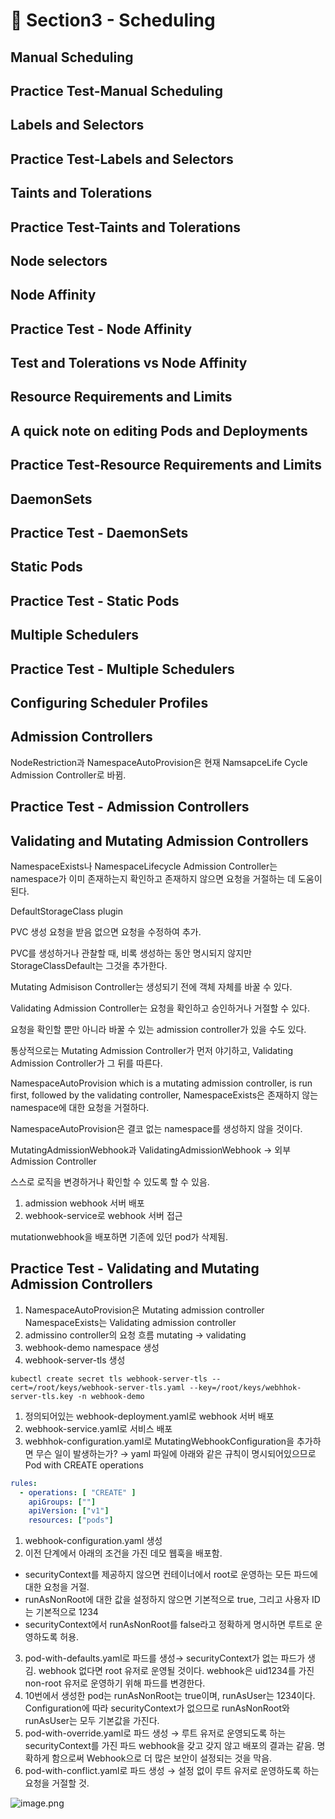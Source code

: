 # 🍨 Section3 - Scheduling

## Manual Scheduling


## Practice Test-Manual Scheduling


## Labels and Selectors


## Practice Test-Labels and Selectors


## Taints and Tolerations


## Practice Test-Taints and Tolerations


## Node selectors


## Node Affinity


## Practice Test - Node Affinity


## Test and Tolerations vs Node Affinity


## Resource Requirements and Limits


## A quick note on editing Pods and Deployments


## Practice Test-Resource Requirements and Limits


## DaemonSets


## Practice Test - DaemonSets


## Static Pods


## Practice Test - Static Pods


## Multiple Schedulers


## Practice Test - Multiple Schedulers


## Configuring Scheduler Profiles


## Admission Controllers


NodeRestriction과 NamespaceAutoProvision은 현재 NamsapceLife Cycle Admission Controller로 바뀜.


## Practice Test - Admission Controllers


## Validating and Mutating Admission Controllers


NamespaceExists나 NamespaceLifecycle Admission Controller는 namespace가 이미 존재하는지 확인하고 존재하지 않으면 요청을 거절하는 데 도움이 된다.


DefaultStorageClass plugin


PVC 생성 요청을 받음 없으면 요청을 수정하여 추가.


PVC를 생성하거나 관찰할 때, 비록 생성하는 동안 명시되지 않지만 StorageClassDefault는 그것을 추가한다.


Mutating Admisison Controller는 생성되기 전에 객체 자체를 바꿀 수 있다.


Validating Admission Controller는 요청을 확인하고 승인하거나 거절할 수 있다.


요청을 확인할 뿐만 아니라 바꿀 수 있는 admission controller가 있을 수도 있다.


통상적으로는 Mutating Admission Controller가 먼저 야기하고, Validating Admission Controller가 그 뒤를 따른다.


NamespaceAutoProvision which is a mutating admission controller, is run first, followed by the validating controller, NamespaceExists은 존재하지 않는 namespace에 대한 요청을 거절하다.


NamespaceAutoProvision은 결코 없는 namespace를 생성하지 않을 것이다.


MutatingAdmissionWebhook과 ValidatingAdmissionWebhook → 외부 Admission Controller


스스로 로직을 변경하거나 확인할 수 있도록 할 수 있음.

1. admission webhook 서버 배포
2. webhook-service로 webhook 서버 접근

mutationwebhook을 배포하면 기존에 있던 pod가 삭제됨.


## Practice Test - Validating and Mutating Admission Controllers

1. NamespaceAutoProvision은 Mutating admission controller
NamespaceExists는 Validating admission controller
2. admissino controller의 요청 흐름
mutating → validating
3. webhook-demo namespace 생성
4. webhook-server-tls 생성

```shell
kubectl create secret tls webhook-server-tls --cert=/root/keys/webhook-server-tls.yaml --key=/root/keys/webhhok-server-tls.key -n webhook-demo
```

1. 정의되어있는 webhook-deployment.yaml로 webhook 서버 배포
2. webhook-service.yaml로 서비스 배포
3. webhhok-configuration.yaml로 MutatingWebhookConfiguration을 추가하면 무슨 일이 발생하는가?
→ yaml 파일에 아래와 같은 규칙이 명시되어있으므로 Pod with CREATE operations

```yaml
rules:
  - operations: [ "CREATE" ]
    apiGroups: [""]
    apiVersion: ["v1"]
    resources: ["pods"]
```

1. webhook-configuration.yaml 생성
2. 이전 단계에서 아래의 조건을 가진 데모 웹훅을 배포함.
- securityContext를 제공하지 않으면 컨테이너에서 root로 운영하는 모든 파드에 대한 요청을 거절.
- runAsNonRoot에 대한 값을 설정하지 않으면 기본적으로 true, 그리고 사용자 ID는 기본적으로 1234
- securityContext에서 runAsNonRoot를 false라고 정확하게 명시하면 루트로 운영하도록 허용.
3. pod-with-defaults.yaml로 파드를 생성→ securityContext가 없는 파드가 생김.
webhook 없다면 root 유저로 운영될 것이다. webhook은 uid1234를 가진 non-root 유저로 운영하기 위해 파드를 변경한다.
4. 10번에서 생성한 pod는 runAsNonRoot는 true이며, runAsUser는 1234이다.
Configuration에 따라 securityContext가 없으므로 runAsNonRoot와 runAsUser는 모두 기본값을 가진다.
5. pod-with-override.yaml로 파드 생성 → 루트 유저로 운영되도록 하는 securityContext를 가진 파드
webhook을 갖고 갖지 않고 배포의 결과는 같음.
명확하게 함으로써 Webhook으로 더 많은 보안이 설정되는 것을 막음.
6. pod-with-conflict.yaml로 파드 생성 → 
설정 없이 루트 유저로 운영하도록 하는 요청을 거절할 것.

![image.png](https://prod-files-secure.s3.us-west-2.amazonaws.com/b2ea2032-00e9-4883-a13b-cb03cf5b2334/501c3b54-0de4-44d6-afe6-eca0c6373e4f/image.png?X-Amz-Algorithm=AWS4-HMAC-SHA256&X-Amz-Content-Sha256=UNSIGNED-PAYLOAD&X-Amz-Credential=ASIAZI2LB46645IEIZEJ%2F20250511%2Fus-west-2%2Fs3%2Faws4_request&X-Amz-Date=20250511T140759Z&X-Amz-Expires=3600&X-Amz-Security-Token=IQoJb3JpZ2luX2VjEBAaCXVzLXdlc3QtMiJHMEUCIQD2WSMtvh7C6Ojs1WmVokRULcEwsSYvFwcg4nvmDg4OvgIgdCqiMHJX%2Bpt7EY80RZcutdN9iEDoaP3SmtW1KJJOxFUqiAQIuf%2F%2F%2F%2F%2F%2F%2F%2F%2F%2FARAAGgw2Mzc0MjMxODM4MDUiDCpjGBWPpr5aq6zd2SrcA3tXQL%2FSSN37hiROTksX%2Fgv2GP5DoYaTKUbLxEpEffhq0mKauXCqFnafcpkqIgpopFUrmizU3KjZ71ZlxwJHflQpZkJiZ4ce52DCKdskyv5E0jOFBs7jgEcIEXhte1MwMRGY8XBR2ZEJXU0vj1DlO2wcjVjZg61GbP7wppDMMLuhXOXNHmIWErMkFSueOE3pEvZm8i50V4CwQR1dgXLnFKXXYYlSEtqr5dfekT4kUFtcFGKAw8I9FfCLfxYn39leSRkC3e%2BMdnBo4cLcPlidLEW9aCUmywgGGdd%2FjV%2BxFuz%2FrzReV%2FLqh%2B9VDAPO1FJWui0DwiXX%2FF3RsU%2FY27HUqAq9GxjDIc6ubfqeNO8vtDi0rw0ALG%2B9MB2gZn0SKqtwws32koW62YhdhOPOlqBtNQkbVLFAm8JzXafx3gNPLhrSTYXoNwlFQDvSQAAP83KXHa9nLP%2F1N8J7MbwYUGg8gdFjoUiGbMVjHP%2FiI4U4%2Bd8tXy8Q0A%2Fh%2FZix93OXA4%2F4ZHMonpuTRKEJiv9ofui50ZtmD8Qt9MnHCeUWY1S%2BTIhRejT1aLUbepOrsHidfog8j3ldXBaeKKHKx0gacgui6DK4dTd5aeOyCp8RWMDm2Mdc%2BF3C96T5Mbx3Bf8VMKu5gcEGOqUBzPySUEc0S3MVhP0%2BfSJFWhdosSbbYWt%2BA6AZTMt6w93eucDpLiYqWD%2F1ApFqXbXcuAsG0SHUIo%2BFFYIQZXFUGg9HjP%2F2z1kJDR%2Fyoz8m2ichrFg5hOE1j98a3%2BH%2FdHhlyq96sWvEz6lfu0sVJBG4oTw321UtWsaKsijyW0EkYzL%2FB3dXuUdOM3lxBHB3GIe3DSa6T9SCUfMFA2S3iI%2BiD0o6zBo%2F&X-Amz-Signature=5487059e98c73ac5a950136b943d00796450acfec2f4b2cec9f96cc5721d155b&X-Amz-SignedHeaders=host&x-id=GetObject)

